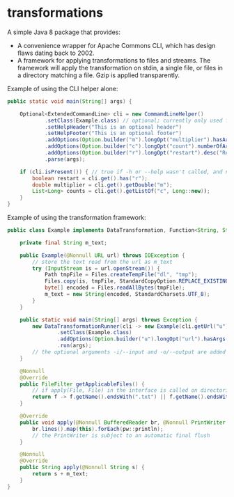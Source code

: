 # transformations
A simple Java 8 package that provides:
  * A convenience wrapper for Apache Commons CLI, which has design flaws dating back to 2002.
  * A framework for applying transformations to files and streams.
The framework will apply the transformation on stdin, a single file, or files in a directory matching a file. Gzip is applied transparently.

Example of using the CLI helper alone:
```java
public static void main(String[] args) {

	Optional<ExtendedCommandLine> cli = new CommandLineHelper()
			.setClass(Example.class) // optional; currently only used for help message
			.setHelpHeader("This is an optional header")
			.setHelpFooter("This is an optional footer")
			.addOptions(Option.builder("m").longOpt("multiplier").hasArgs().argName("float").required().build())
			.addOptions(Option.builder("c").longOpt("count").numberOfArgs(Option.UNLIMITED_VALUES).build())
			.addOptions(Option.builder("r").longOpt("restart").desc("Restart from scratch").build())
			.parse(args);

	if (cli.isPresent()) { // true if -h or --help wasn't called, and no error occurred
		boolean restart = cli.get().has("r");
		double multiplier = cli.get().getDouble("m");
		List<Long> counts = cli.get().getListOf("c", Long::new));
	}
}
```

Example of using the transformation framework:
```java
public class Example implements DataTransformation, Function<String, String> {

	private final String m_text;

	public Example(@Nonnull URL url) throws IOException {
		// store the text read from the url as m_text
		try (InputStream is = url.openStream()) {
			Path tmpFile = Files.createTempFile("dl", "tmp");
			Files.copy(is, tmpFile, StandardCopyOption.REPLACE_EXISTING);
			byte[] encoded = Files.readAllBytes(tmpFile);
			m_text = new String(encoded, StandardCharsets.UTF_8);
		}
	}

	public static void main(String[] args) throws Exception {
		new DataTransformationRunner(cli -> new Example(cli.getUrl("u").get()))
				.setClass(Example.class)
				.addOptions(Option.builder("u").longOpt("url").hasArgs().required().build())
				.run(args);
		// the optional arguments -i/--input and -o/--output are added transparently
	}

	@Nonnull
	@Override
	public FileFilter getApplicableFiles() {
		// if apply(File, File) in the interface is called on directories, each matching file will be transformed
		return f -> f.getName().endsWith(".txt") || f.getName().endsWith(".txt.gz");
	}

	@Override
	public void apply(@Nonnull BufferedReader br, @Nonnull PrintWriter pw) throws IOException {
		br.lines().map(this).forEach(pw::println);
		// the PrintWriter is subject to an automatic final flush
	}

	@Nonnull
	@Override
	public String apply(@Nonnull String s) {
		return s + m_text;
	}
}
```